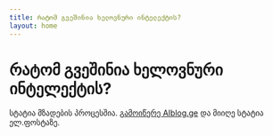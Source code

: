 ```yaml
---
title: რატომ გვეშინია ხელოვნური ინტელექტის?
layout: home
---
```


# რატომ გვეშინია ხელოვნური ინტელექტის?
სტატია მზადების პროცესშია.  [გამოიწერე AIblog.ge](https://cdn.forms-content.sg-form.com/f08a3fef-d01a-11ed-ad2b-eee803643808) და მიიღე სტატია ელ.ფოსტაზე.